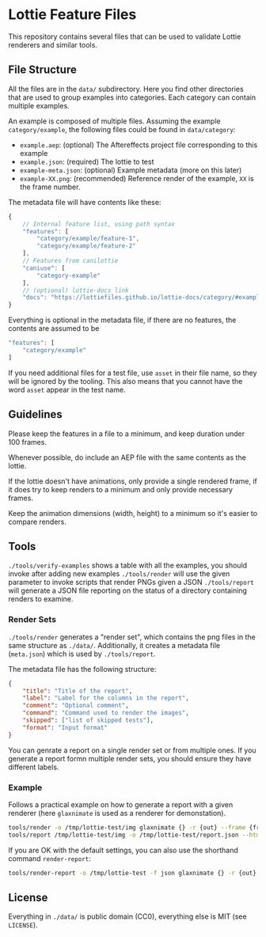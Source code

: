 Lottie Feature Files
====================

This repository contains several files that can be used to validate Lottie
renderers and similar tools.


File Structure
--------------

All the files are in the `data/` subdirectory.
Here you find other directories that are used to group examples into categories.
Each category can contain multiple examples.

An example is composed of multiple files. Assuming the example
`category/example`, the following files could be found in `data/category`:

* `example.aep`: (optional) The Aftereffects project file corresponding to this example
* `example.json`: (required) The lottie to test
* `example-meta.json`: (optional) Example metadata (more on this later)
* `example-XX.png`: (recommended) Reference render of the example, `XX` is the frame number.

The metadata file will have contents like these:

```js
{
    // Internal feature list, using path syntax
    "features": [
        "category/example/feature-1",
        "category/example/feature-2"
    ],
    // Features from canilottie
    "caniuse": [
        "category-example"
    ],
    // (optional) lottie-docs link
    "docs": "https://lottiefiles.github.io/lottie-docs/category/#example"
}
```

Everything is optional in the metadata file, if there are no features,
the contents are assumed to be

```js
"features": [
    "category/example"
]
```

If you need additional files for a test file, use `asset` in their file name, so they will be ignored by the tooling.
This also means that you cannot have the word `asset` appear in the test name.

Guidelines
----------

Please keep the features in a file to a minimum, and keep duration under 100 frames.

Whenever possible, do include an AEP file with the same contents as the lottie.

If the lottie doesn't have animations, only provide a single rendered frame,
if it does try to keep renders to a minimum and only provide necessary frames.

Keep the animation dimensions (width, height) to a minimum so it's easier
to compare renders.


Tools
-----

`./tools/verify-examples` shows a table with all the examples, you should invoke after adding new examples
`./tools/render` will use the given parameter to invoke scripts that render PNGs given a JSON
`./tools/report` will generate a JSON file reporting on the status of a directory containing renders to examine.


### Render Sets

`./tools/render` generates a "render set", which contains the png files in the same structure as `./data/`.
Additionally, it creates a metadata file (`meta.json`) which is used by `./tools/report`.

The metadata file has the following structure:

```json
{
    "title": "Title of the report",
    "label": "Label for the columns in the report",
    "comment": "Optional comment",
    "command": "Command used to render the images",
    "skipped": ["list of skipped tests"],
    "format": "Input format"
}
```

You can genrate a report on a single render set or from multiple ones.
If you generate a report formn multiple render sets, you should ensure they have different labels.

### Example

Follows a practical example on how to generate a report with a given renderer
(here `glaxnimate` is used as a renderer for demonstation).

```bash
tools/render -o /tmp/lottie-test/img glaxnimate {} -r {out} --frame {frame}
tools/report /tmp/lottie-test/img -o /tmp/lottie-test/report.json --html /tmp/lottie-test/report.html
```

If you are OK with the default settings, you can also use the shorthand command `render-report`:

```bash
tools/render-report -o /tmp/lottie-test -f json glaxnimate {} -r {out} --frame {frame}
```

License
-------

Everything in `./data/` is public domain (CC0), everything else is MIT (see `LICENSE`).
